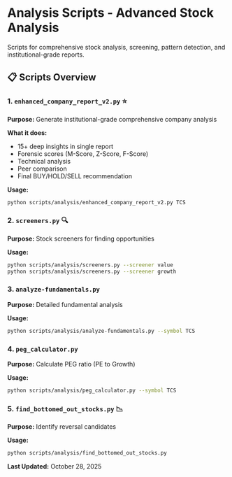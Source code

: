 # Analysis Scripts - Advanced Stock Analysis

Scripts for comprehensive stock analysis, screening, pattern detection, and institutional-grade reports.

## 📋 Scripts Overview

### 1. `enhanced_company_report_v2.py` ⭐
**Purpose:** Generate institutional-grade comprehensive company analysis

**What it does:**
- 15+ deep insights in single report
- Forensic scores (M-Score, Z-Score, F-Score)
- Technical analysis
- Peer comparison
- Final BUY/HOLD/SELL recommendation

**Usage:**
```bash
python scripts/analysis/enhanced_company_report_v2.py TCS
```

### 2. `screeners.py` 🔍
**Purpose:** Stock screeners for finding opportunities

**Usage:**
```bash
python scripts/analysis/screeners.py --screener value
python scripts/analysis/screeners.py --screener growth
```

### 3. `analyze-fundamentals.py`
**Purpose:** Detailed fundamental analysis

**Usage:**
```bash
python scripts/analysis/analyze-fundamentals.py --symbol TCS
```

### 4. `peg_calculator.py`
**Purpose:** Calculate PEG ratio (PE to Growth)

**Usage:**
```bash
python scripts/analysis/peg_calculator.py --symbol TCS
```

### 5. `find_bottomed_out_stocks.py` 📉
**Purpose:** Identify reversal candidates

**Usage:**
```bash
python scripts/analysis/find_bottomed_out_stocks.py
```

**Last Updated:** October 28, 2025
